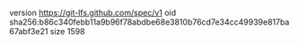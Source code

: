 version https://git-lfs.github.com/spec/v1
oid sha256:b86c340febb11a9b96f78abdbe68e3810b76cd7e34cc49939e817ba67abf3e21
size 1598

